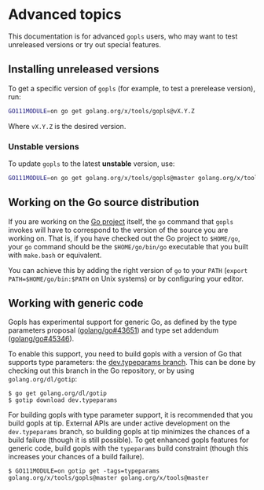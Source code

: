 # Advanced topics

This documentation is for advanced `gopls` users, who may want to test
unreleased versions or try out special features.

## Installing unreleased versions

To get a specific version of `gopls` (for example, to test a prerelease
version), run:

```sh
GO111MODULE=on go get golang.org/x/tools/gopls@vX.Y.Z
```

Where `vX.Y.Z` is the desired version.

### Unstable versions

To update `gopls` to the latest **unstable** version, use:

```sh
GO111MODULE=on go get golang.org/x/tools/gopls@master golang.org/x/tools@master
```

## Working on the Go source distribution

If you are working on the [Go project] itself, the `go` command that `gopls`
invokes will have to correspond to the version of the source you are working
on. That is, if you have checked out the Go project to `$HOME/go`, your `go`
command should be the `$HOME/go/bin/go` executable that you built with
`make.bash` or equivalent.

You can achieve this by adding the right version of `go` to your `PATH`
(`export PATH=$HOME/go/bin:$PATH` on Unix systems) or by configuring your
editor.

## Working with generic code

Gopls has experimental support for generic Go, as defined by the type
parameters proposal ([golang/go#43651](https://golang.org/issues/43651)) and
type set addendum ([golang/go#45346](https://golang.org/issues/45346)).

To enable this support, you need to build gopls with a version of Go that
supports type parameters: the
[dev.typeparams branch](https://github.com/golang/go/tree/dev.typeparams). This
can be done by checking out this branch in the Go repository, or by using
`golang.org/dl/gotip`:

```
$ go get golang.org/dl/gotip
$ gotip download dev.typeparams
```

For building gopls with type parameter support, it is recommended that you
build gopls at tip. External APIs are under active development on the
`dev.typeparams` branch, so building gopls at tip minimizes the chances of
a build failure (though it is still possible). To get enhanced gopls features
for generic code, build gopls with the `typeparams` build constraint (though
this increases your chances of a build failure).

```
$ GO111MODULE=on gotip get -tags=typeparams golang.org/x/tools/gopls@master golang.org/x/tools@master
```

[Go project]: https://go.googlesource.com/go
